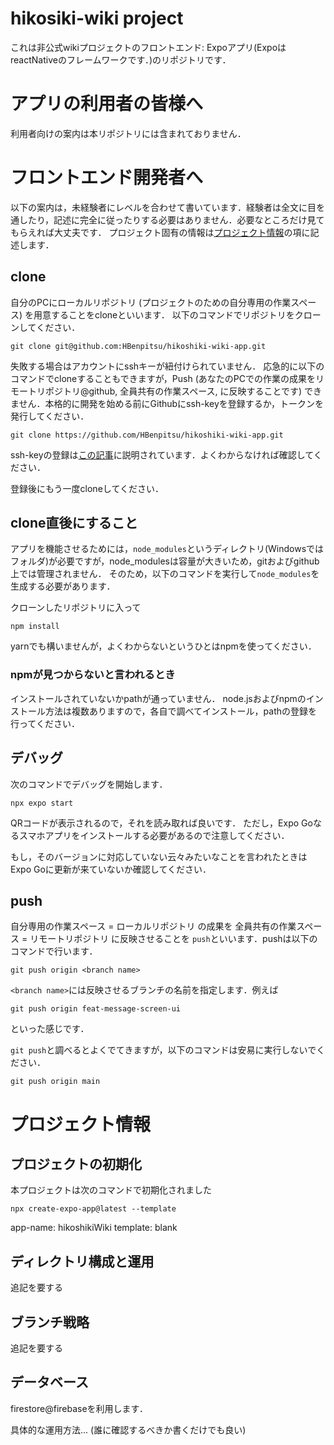 # hikosiki-wiki project

これは非公式wikiプロジェクトのフロントエンド: Expoアプリ(ExpoはreactNativeのフレームワークです．)のリポジトリです．

# アプリの利用者の皆様へ

利用者向けの案内は本リポジトリには含まれておりません．

# フロントエンド開発者へ

以下の案内は，未経験者にレベルを合わせて書いています．経験者は全文に目を通したり，記述に完全に従ったりする必要はありません．必要なところだけ見てもらえれば大丈夫です．
プロジェクト固有の情報は[プロジェクト情報](#プロジェクト情報)の項に記述します．

## clone

自分のPCにローカルリポジトリ (プロジェクトのための自分専用の作業スペース) を用意することをcloneといいます．
以下のコマンドでリポジトリをクローンしてください．

```: console
git clone git@github.com:HBenpitsu/hikoshiki-wiki-app.git
```

失敗する場合はアカウントにsshキーが紐付けられていません．
応急的に以下のコマンドでcloneすることもできますが，Push (あなたのPCでの作業の成果をリモートリポジトリ@github, 全員共有の作業スペース, に反映することです) できません．本格的に開発を始める前にGithubにssh-keyを登録するか，トークンを発行してください．

```: console
git clone https://github.com/HBenpitsu/hikoshiki-wiki-app.git
```

ssh-keyの登録は[この記事](https://qiita.com/shizuma/items/2b2f873a0034839e47ce)に説明されています．よくわからなければ確認してください．

登録後にもう一度cloneしてください．

## clone直後にすること

アプリを機能させるためには，`node_modules`というディレクトリ(Windowsではフォルダ)が必要ですが，node_modulesは容量が大きいため，gitおよびgithub上では管理されません．
そのため，以下のコマンドを実行して`node_modules`を生成する必要があります．

クローンしたリポジトリに入って

```: console
npm install
```

yarnでも構いませんが，よくわからないというひとはnpmを使ってください．

### npmが見つからないと言われるとき

インストールされていないかpathが通っていません．
node.jsおよびnpmのインストール方法は複数ありますので，各自で調べてインストール，pathの登録を行ってください．

## デバッグ

次のコマンドでデバッグを開始します．

```: console
npx expo start
```

QRコードが表示されるので，それを読み取れば良いです．
ただし，Expo Goなるスマホアプリをインストールする必要があるので注意してください．

もし，そのバージョンに対応していない云々みたいなことを言われたときはExpo Goに更新が来ていないか確認してください．

## push

自分専用の作業スペース = ローカルリポジトリ の成果を 全員共有の作業スペース = リモートリポジトリ に反映させることを
`push`といいます．pushは以下のコマンドで行います．

```: console
git push origin <branch name>
```

`<branch name>`には反映させるブランチの名前を指定します．例えば

```: console
git push origin feat-message-screen-ui
```

といった感じです．

`git push`と調べるとよくでてきますが，以下のコマンドは安易に実行しないでください．

```: console
git push origin main
```

# プロジェクト情報

## プロジェクトの初期化

本プロジェクトは次のコマンドで初期化されました

```: console
npx create-expo-app@latest --template
```

app-name: hikoshikiWiki
template: blank

## ディレクトリ構成と運用

追記を要する

## ブランチ戦略

追記を要する

## データベース

firestore@firebaseを利用します．

具体的な運用方法...
(誰に確認するべきか書くだけでも良い)
